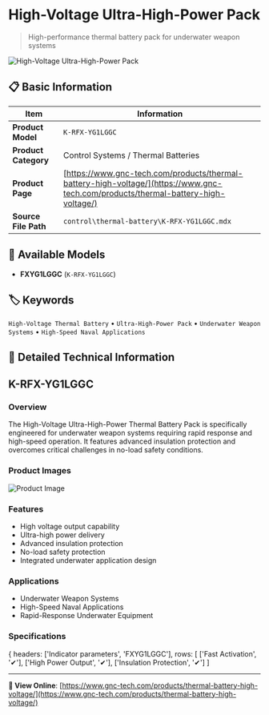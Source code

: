 # High-Voltage Ultra-High-Power Pack

> High-performance thermal battery pack for underwater weapon systems

![High-Voltage Ultra-High-Power Pack](https://www.gnc-tech.com/images/products/control/thermal-battery/K-RFX-YG1LGGC/K-RFX-YG1LGGC.webp)

## 📋 Basic Information

| Item | Information |
|------|------|
| **Product Model** | `K-RFX-YG1LGGC` |
| **Product Category** | Control Systems / Thermal Batteries |
| **Product Page** | [https://www.gnc-tech.com/products/thermal-battery-high-voltage/](https://www.gnc-tech.com/products/thermal-battery-high-voltage/) |
| **Source File Path** | `control\thermal-battery\K-RFX-YG1LGGC.mdx` |

## 🔧 Available Models

- **FXYG1LGGC** (`K-RFX-YG1LGGC`)

## 🏷️ Keywords

`High-Voltage Thermal Battery` • `Ultra-High-Power Pack` • `Underwater Weapon Systems` • `High-Speed Naval Applications`

## 📖 Detailed Technical Information

## K-RFX-YG1LGGC

### Overview

The High-Voltage Ultra-High-Power Thermal Battery Pack is specifically engineered for underwater weapon systems requiring rapid response and high-speed operation. It features advanced insulation protection and overcomes critical challenges in no-load safety conditions.

### Product Images

![Product Image](https://www.gnc-tech.com/products/control/thermal-battery/K-RFX-YG1LGGC/K-RFX-YG1LGGC-Slide-01.webp)

### Features

- High voltage output capability
- Ultra-high power delivery
- Advanced insulation protection
- No-load safety protection
- Integrated underwater application design

### Applications

- Underwater Weapon Systems
- High-Speed Naval Applications
- Rapid-Response Underwater Equipment

### Specifications

{
headers: ['Indicator parameters', 'FXYG1LGGC'],
rows: [
  ['Fast Activation', '✔'],
  ['High Power Output', '✔'],
  ['Insulation Protection', '✔']
]

    
  

---

**🔗 View Online**: [https://www.gnc-tech.com/products/thermal-battery-high-voltage/](https://www.gnc-tech.com/products/thermal-battery-high-voltage/)
